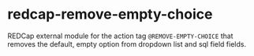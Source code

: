 # redcap-remove-empty-choice
REDCap external module for the action tag `@REMOVE-EMPTY-CHOICE` that removes the default, empty option from dropdown list and sql field fields.
